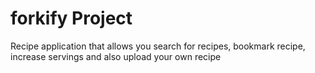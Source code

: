 # forkify Project

Recipe application that allows you search for recipes, bookmark recipe, increase servings and also upload your own recipe
